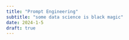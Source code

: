 ```yaml
---
title: "Prompt Engineering"
subtitle: "some data science is black magic"
date: 2024-1-5
draft: true
---
```



<!--stackedit_data:
eyJoaXN0b3J5IjpbMjYzODA2OTE2XX0=
-->